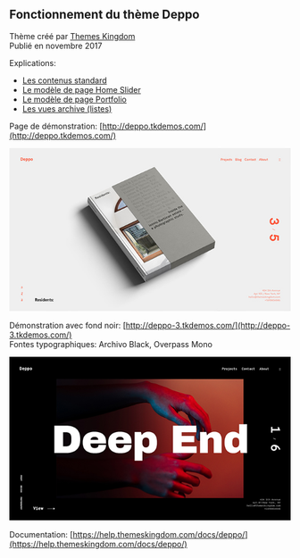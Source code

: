 ## Fonctionnement du thème Deppo

Thème créé par [Themes Kingdom](https://themeskingdom.com/)  
Publié en novembre 2017

Explications: 

- [Les contenus standard](contenus)
- [Le modèle de page Home Slider](modele-home-slider)
- [Le modèle de page Portfolio](modele-portfolio)
- [Les vues archive (listes)](vues-archive)

Page de démonstration: [http://deppo.tkdemos.com/](http://deppo.tkdemos.com/)

![Demo 1](https://raw.githubusercontent.com/coursweb/theme-deppo/master/img/deppo-demo1.jpg)

Démonstration avec fond noir: [http://deppo-3.tkdemos.com/](http://deppo-3.tkdemos.com/)  
Fontes typographiques: Archivo Black, Overpass Mono

![Demo 2](https://raw.githubusercontent.com/coursweb/theme-deppo/master/img/deppo-demo2.jpg)

Documentation: [https://help.themeskingdom.com/docs/deppo/](https://help.themeskingdom.com/docs/deppo/)
